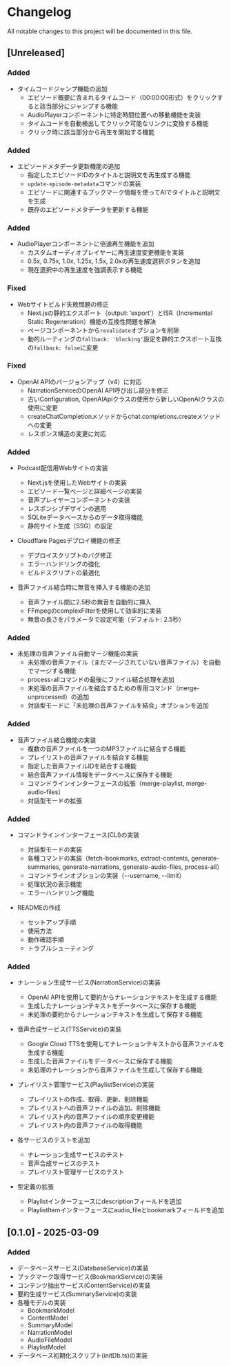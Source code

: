 # Changelog

All notable changes to this project will be documented in this file.

## [Unreleased]

### Added

- タイムコードジャンプ機能の追加
  - エピソード概要に含まれるタイムコード（00:00:00形式）をクリックすると該当部分にジャンプする機能
  - AudioPlayerコンポーネントに特定時間位置への移動機能を実装
  - タイムコードを自動検出してクリック可能なリンクに変換する機能
  - クリック時に該当部分から再生を開始する機能

### Added

- エピソードメタデータ更新機能の追加
  - 指定したエピソードIDのタイトルと説明文を再生成する機能
  - `update-episode-metadata`コマンドの実装
  - エピソードに関連するブックマーク情報を使ってAIでタイトルと説明文を生成
  - 既存のエピソードメタデータを更新する機能

### Added

- AudioPlayerコンポーネントに倍速再生機能を追加
  - カスタムオーディオプレイヤーに再生速度変更機能を実装
  - 0.5x, 0.75x, 1.0x, 1.25x, 1.5x, 2.0xの再生速度選択ボタンを追加
  - 現在選択中の再生速度を強調表示する機能

### Fixed

- Webサイトビルド失敗問題の修正
  - Next.jsの静的エクスポート（output: 'export'）とISR（Incremental Static Regeneration）機能の互換性問題を解決
  - ページコンポーネントから`revalidate`オプションを削除
  - 動的ルーティングの`fallback: 'blocking'`設定を静的エクスポート互換の`fallback: false`に変更

### Fixed

- OpenAI APIのバージョンアップ（v4）に対応
  - NarrationServiceのOpenAI API呼び出し部分を修正
  - 古いConfiguration, OpenAIApiクラスの使用から新しいOpenAIクラスの使用に変更
  - createChatCompletionメソッドからchat.completions.createメソッドへの変更
  - レスポンス構造の変更に対応

### Added

- Podcast配信用Webサイトの実装
  - Next.jsを使用したWebサイトの実装
  - エピソード一覧ページと詳細ページの実装
  - 音声プレイヤーコンポーネントの実装
  - レスポンシブデザインの適用
  - SQLiteデータベースからのデータ取得機能
  - 静的サイト生成（SSG）の設定

- Cloudflare Pagesデプロイ機能の修正
  - デプロイスクリプトのバグ修正
  - エラーハンドリングの強化
  - ビルドスクリプトの最適化

- 音声ファイル結合時に無音を挿入する機能の追加
  - 音声ファイル間に2.5秒の無音を自動的に挿入
  - FFmpegのcomplexFilterを使用して効率的に実装
  - 無音の長さをパラメータで設定可能（デフォルト: 2.5秒）

### Added

- 未処理の音声ファイル自動マージ機能の実装
  - 未処理の音声ファイル（まだマージされていない音声ファイル）を自動でマージする機能
  - process-allコマンドの最後にファイル結合処理を追加
  - 未処理の音声ファイルを結合するための専用コマンド（merge-unprocessed）の追加
  - 対話型モードに「未処理の音声ファイルを結合」オプションを追加

### Added

- 音声ファイル結合機能の実装
  - 複数の音声ファイルを一つのMP3ファイルに結合する機能
  - プレイリストの音声ファイルを結合する機能
  - 指定した音声ファイルIDを結合する機能
  - 結合音声ファイル情報をデータベースに保存する機能
  - コマンドラインインターフェースの拡張（merge-playlist, merge-audio-files）
  - 対話型モードの拡張

### Added

- コマンドラインインターフェース(CLI)の実装
  - 対話型モードの実装
  - 各種コマンドの実装（fetch-bookmarks, extract-contents, generate-summaries, generate-narrations, generate-audio-files, process-all）
  - コマンドラインオプションの実装（--username, --limit）
  - 処理状況の表示機能
  - エラーハンドリング機能

- READMEの作成
  - セットアップ手順
  - 使用方法
  - 動作確認手順
  - トラブルシューティング

### Added

- ナレーション生成サービス(NarrationService)の実装
  - OpenAI APIを使用して要約からナレーションテキストを生成する機能
  - 生成したナレーションテキストをデータベースに保存する機能
  - 未処理の要約からナレーションテキストを生成して保存する機能

- 音声合成サービス(TTSService)の実装
  - Google Cloud TTSを使用してナレーションテキストから音声ファイルを生成する機能
  - 生成した音声ファイルをデータベースに保存する機能
  - 未処理のナレーションから音声ファイルを生成して保存する機能

- プレイリスト管理サービス(PlaylistService)の実装
  - プレイリストの作成、取得、更新、削除機能
  - プレイリストへの音声ファイルの追加、削除機能
  - プレイリスト内の音声ファイルの順序変更機能
  - プレイリスト内の音声ファイルの取得機能

- 各サービスのテストを追加
  - ナレーション生成サービスのテスト
  - 音声合成サービスのテスト
  - プレイリスト管理サービスのテスト

- 型定義の拡張
  - Playlistインターフェースにdescriptionフィールドを追加
  - PlaylistItemインターフェースにaudio_fileとbookmarkフィールドを追加

## [0.1.0] - 2025-03-09

### Added

- データベースサービス(DatabaseService)の実装
- ブックマーク取得サービス(BookmarkService)の実装
- コンテンツ抽出サービス(ContentService)の実装
- 要約生成サービス(SummaryService)の実装
- 各種モデルの実装
  - BookmarkModel
  - ContentModel
  - SummaryModel
  - NarrationModel
  - AudioFileModel
  - PlaylistModel
- データベース初期化スクリプト(initDb.ts)の実装
